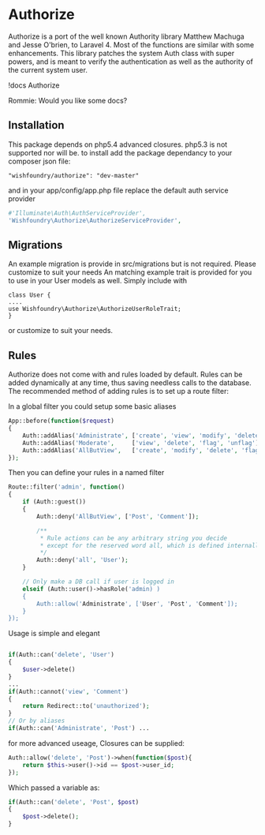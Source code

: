 Authorize
==============


Authorize is a port of the well known Authority library Matthew Machuga and Jesse O'brien, to Laravel 4. Most of the functions are similar with some
enhancements. This library patches the system Auth class with super powers, and is meant to verify the authentication as well as the authority of the current system user.



!docs Authorize

Rommie: Would you like some docs?

Installation
------------
This package depends on php5.4 advanced closures. php5.3 is not supported nor will be.
to install add the package dependancy to your composer json file:
```
"wishfoundry/authorize": "dev-master"
```
and in your app/config/app.php file replace the default auth service provider
```php
#'Illuminate\Auth\AuthServiceProvider',
'Wishfoundry\Authorize\AuthorizeServiceProvider',
```


Migrations
---------
An example migration is provide in src/migrations but is not required. Please customize to suit your needs
An matching example trait is provided for you to use in your User models as well. Simply include with
```
class User {
....
use Wishfoundry\Authorize\AuthorizeUserRoleTrait;
}
```
or customize to suit your needs.


Rules
-----

Authorize does not come with and rules loaded by default. Rules can be added dynamically at any time, thus saving
needless calls to the database. The recommended method of adding rules is to set up a route filter:

In a global filter you could setup some basic aliases
```php
App::before(function($request)
{
	Auth::addAlias('Administrate', ['create', 'view', 'modify', 'delete', 'flag', 'unflag']);
	Auth::addAlias('Moderate',     ['view', 'delete', 'flag', 'unflag']);
	Auth::addAlias('AllButView',   ['create', 'modify', 'delete', 'flag', 'unflag']);
});


```

Then you can define your rules in a named filter

```php
Route::filter('admin', function()
{
	if (Auth::guest())
	{
	    Auth::deny('AllButView', ['Post', 'Comment']);

	    /**
	     * Rule actions can be any arbitrary string you decide
	     * except for the reserved word all, which is defined internally
	     */
	    Auth::deny('all', 'User');
	}

    // Only make a DB call if user is logged in
	elseif (Auth::user()->hasRole('admin) )
	{
	    Auth::allow('Administrate', ['User', 'Post', 'Comment']);
	}
});
```

Usage is simple and elegant

```php

if(Auth::can('delete', 'User')
{
    $user->delete()
}
...
if(Auth::cannot('view', 'Comment')
{
    return Redirect::to('unauthorized');
}
// Or by aliases
if(Auth::can('Administrate', 'Post') ...
```


for more advanced useage, Closures can be supplied:
```php
Auth::allow('delete', 'Post')->when(function($post){
    return $this->user()->id == $post->user_id;
});
```
Which passed a variable as:
```php
if(Auth::can('delete', 'Post', $post)
{
    $post->delete();
}
```
